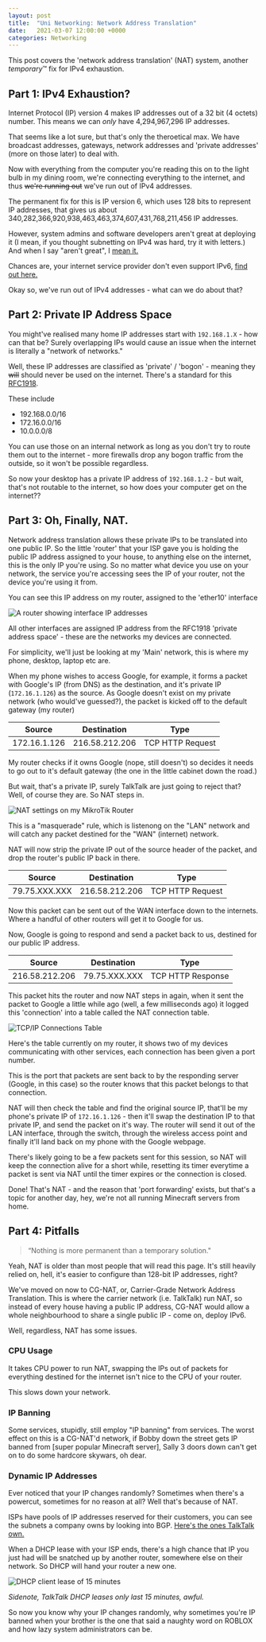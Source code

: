 ```yaml
---
layout: post
title:  "Uni Networking: Network Address Translation"
date:   2021-03-07 12:00:00 +0000
categories: Networking
---
```


This post covers the 'network address translation' (NAT) system, another *temporary*™ fix for IPv4 exhaustion.


## Part 1: IPv4 Exhaustion?

Internet Protocol (IP) version 4 makes IP addresses out of a 32 bit (4 octets) number. This means we can _only_ have 4,294,967,296 IP addresses.


That seems like a lot sure, but that's only the theroetical max. We have broadcast addresses, gateways, network addresses and 'private addresses'
(more on those later) to deal with.


Now with everything from the computer you're reading this on to the light bulb in my dining room, we're connecting everything to the internet, and thus
~~we're running out~~ we've run out of IPv4 addresses.


The permanent fix for this is IP version 6, which uses 128 bits to represent IP addresses, that gives us about 340,282,366,920,938,463,463,374,607,431,768,211,456 IP addresses.


However, system admins and software developers aren't great at deploying it (I mean, if you thought subnetting on IPv4 was hard, try it with letters.) 
And when I say "aren't great", I [mean it.](https://whynoipv6.com/)

Chances are, your internet service provider don't even support IPv6, [find out here.](http://ipv6-test.com/)


Okay so, we've run out of IPv4 addresses - what can we do about that?

## Part 2: Private IP Address Space

You might've realised many home IP addresses start with `192.168.1.X` - how can that be? Surely overlapping IPs would cause an issue when
the internet is literally a "network of networks."


Well, these IP addresses are classified as 'private' / 'bogon' - meaning they ~~will~~ should never be used on the internet. There's a standard for this
[RFC1918](https://tools.ietf.org/html/rfc1918).


These include

- 192.168.0.0/16
- 172.16.0.0/16
- 10.0.0.0/8

You can use those on an internal network as long as you don't try to route them out to the internet - more firewalls drop any bogon traffic from
the outside, so it won't be possible regardless.


So now your desktop has a private IP address of `192.168.1.2` - but wait, that's not routable to the internet, so how does your computer get on the internet??

## Part 3: Oh, Finally, NAT.

Network address translation allows these private IPs to be translated into one public IP. So the little 'router' that your ISP gave you is holding the public IP address
assigned to your house, to anything else on the internet, this is the only IP you're using. So no matter what device you use on your network, the service
you're accessing sees the IP of your router, not the device you're using it from.


You can see this IP address on my router, assigned to the 'ether10' interface

![A router showing interface IP addresses](https://i.imgur.com/nj1ET7c.png)

All other interfaces are assigned IP address from the RFC1918 'private address space' - these are the networks my devices are connected.

For simplicity, we'll just be looking at my 'Main' network, this is where my phone, desktop, laptop etc are.



When my phone wishes to access Google, for example, it forms a packet with Google's IP (from DNS) as the destination, and it's private IP 
(`172.16.1.126`) as the source. As Google doesn't exist on my private network (who would've guessed?), the packet is kicked off to the default gateway (my router)

| Source       | Destination    | Type             |
|--------------|----------------|------------------|
| 172.16.1.126 | 216.58.212.206 | TCP HTTP Request |

My router checks if it owns Google (nope, still doesn't) so decides it needs to go out to it's default gateway (the one in the little cabinet down the road.)

But wait, that's a private IP, surely TalkTalk are just going to reject that? Well, of course they are. So NAT steps in.

![NAT settings on my MikroTik Router](https://i.imgur.com/qP9BJzf.png)

This is a "masquerade" rule, which is listenong on the "LAN" network and will catch any packet destined for the "WAN" (internet) network. 


NAT will now strip the private IP out of the source header of the packet, and drop the router's public IP back in there. 


| Source        | Destination    | Type             |
|---------------|----------------|------------------|
| 79.75.XXX.XXX | 216.58.212.206 | TCP HTTP Request |

Now this packet can be sent out of the WAN interface down to the internets. Where a handful of other routers will get it to Google for us.


Now, Google is going to respond and send a packet back to us, destined for our public IP address.

| Source         | Destination   | Type              |
|----------------|---------------|-------------------|
| 216.58.212.206 | 79.75.XXX.XXX | TCP HTTP Response |

This packet hits the router and now NAT steps in again, when it sent the packet to Google a little while ago (well, a few milliseconds ago) it logged
this 'connection' into a table called the NAT connection table. 

![TCP/IP Connections Table](https://i.imgur.com/Y4AjoPE.png)

Here's the table currently on my router, it shows two of my devices communicating with other services, each connection has been given a port number.

This is the port that packets are sent back to by the responding server (Google, in this case) so the router knows that this packet belongs to that connection.


NAT will then check the table and find the original source IP, that'll be my phone's private IP of `172.16.1.126` - then it'll swap the destination IP to that
private IP, and send the packet on it's way. The router will send it out of the LAN interface, through the switch, through the wireless access point and finally
it'll land back on my phone with the Google webpage.


There's likely going to be a few packets sent for this session, so NAT will keep the connection alive for a short while, resetting its timer everytime 
a packet is sent via NAT until the timer expires or the connection is closed. 


Done! That's NAT - and the reason that 'port forwarding' exists, but that's a topic for another day, hey, we're not all running Minecraft servers from home.

## Part 4: Pitfalls

> “Nothing is more permanent than a temporary solution."


Yeah, NAT is older than most people that will read this page. It's still heavily relied on, hell, it's easier to configure than 128-bit IP addresses, right?


We've moved on now to CG-NAT, or, Carrier-Grade Network Address Translation. This is where the carrier network (i.e. TalkTalk) run NAT, so instead of every house
having a public IP address, CG-NAT would allow a whole neighbourhood to share a single public IP - come on, deploy IPv6.


Well, regardless, NAT has some issues.


### CPU Usage

It takes CPU power to run NAT, swapping the IPs out of packets for everything destined for the internet isn't nice to the CPU of your router.


This slows down your network. 

### IP Banning

Some services, stupidly, still employ "IP banning" from services. The worst effect on this is a CG-NAT'd network, if Bobby down the street gets IP banned
from [super popular Minecraft server], Sally 3 doors down can't get on to do some hardcore skywars, oh dear.

### Dynamic IP Addresses

Ever noticed that your IP changes randomly? Sometimes when there's a powercut, sometimes for no reason at all? Well that's because of NAT.

ISPs have pools of IP addresses reserved for their customers, you can see the subnets a company owns by looking into BGP. [Here's the ones TalkTalk own.](https://bgp.tools/as/9105#prefixes)



When a DHCP lease with your ISP ends, there's a high chance that IP you just had will be snatched up by another router, somewhere else on their network. So DHCP
will hand your router a new one. 

![DHCP client lease of 15 minutes](https://i.imgur.com/fg77GMo.png)

_Sidenote, TalkTalk DHCP leases only last 15 minutes, awful._


So now you know why your IP changes randomly, why sometimes you're IP banned when your brother is the one that said a naughty word on ROBLOX and how lazy
system administrators can be.


